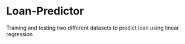 # Loan-Predictor
Training and testing two different datasets to predict loan using linear regression
